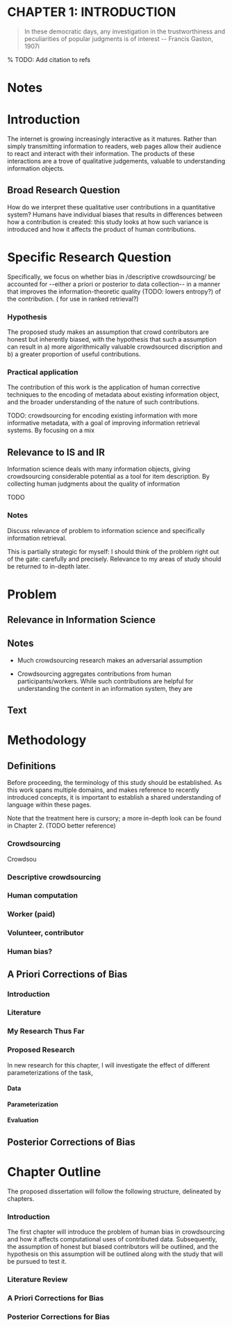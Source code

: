 CHAPTER 1: INTRODUCTION
=======================

> In these democratic days, any investigation in the trustworthiness and peculiarities of popular judgments is of interest
> -- Francis Gaston, 1907i

% TODO: Add citation to refs

# Notes

# Introduction

The internet is growing increasingly interactive as it matures. Rather than simply transmitting information to readers, web pages allow their audience to react and interact with their information. The products of these interactions are a trove of qualitative judgements, valuable to understanding information objects.

## Broad Research Question

How do we interpret these qualitative user contributions in a quantitative system? Humans have individual biases that results in differences between how a contribution is created: this study looks at how such variance is introduced and how it affects the product of human contributions.

# Specific Research Question

Specifically, we focus on whether bias in /descriptive crowdsourcing/ be accounted for --either a priori or posterior to data collection-- in a manner that improves the information-theoretic quality (TODO: lowers entropy?) of the contribution. ( for use in ranked retrieval?)

### Hypothesis

The proposed study makes an assumption that crowd contributors are honest but inherently biased, with the hypothesis that such a assumption can result in a) more algorithmically valuable crowdsourced discription and b) a greater proportion of useful contributions.

### Practical application

The contribution of this work is the application of human corrective techniques to the encoding of metadata about existing information object, and the broader understanding of the nature of such contributions.


TODO: crowdsourcing for encoding existing information with more informative metadata, with a goal of improving information retrieval systems. By focusing on a mix 

## Relevance to IS and IR

Information science deals with many information objects, giving crowdsourcing considerable potential as a tool for item description. By collecting human judgments about the quality of information  

TODO

### Notes

Discuss relevance of problem to information science and specifically information retrieval.

This is partially strategic for myself: I should think of the problem right out of the gate: carefully and precisely. 
 Relevance to my areas of study should be returned to in-depth later.

# Problem

## Relevance in Information Science

## Notes

 * Much crowdsourcing research makes an adversarial assumption

 * Crowdsourcing aggregates contributions from human participants/workers. While such contributions are helpful for understanding the content in an information system, they are 

## Text


# Methodology

## Definitions

Before proceeding, the terminology of this study should be established. As this work spans multiple domains, and makes reference to recently introduced concepts, it is important to establish a shared understanding of language within these pages.

Note that the treatment here is cursory; a more in-depth look can be found in Chapter 2. (TODO better reference)

### Crowdsourcing

Crowdsou

### Descriptive crowdsourcing

### Human computation

### Worker (paid)

### Volunteer, contributor

### Human bias?
			
## A Priori Corrections of Bias

### Introduction

### Literature

### My Research Thus Far

### Proposed Research

In new research for this chapter, I will investigate the effect of different parameterizations of the task, 

#### Data

#### Parameterization

#### Evaluation



## Posterior Corrections of Bias

# Chapter Outline

The proposed dissertation will follow the following structure, delineated by chapters.

### Introduction

The first chapter will introduce the problem of human bias in crowdsourcing and how it affects computational uses of contributed data. Subsequently, the assumption of honest but biased contributors will be outlined, and the hypothesis on this assumption will be outlined along with the study that will be pursued to test it.

### Literature Review

### A Priori Corrections for Bias

### Posterior Corrections for Bias

